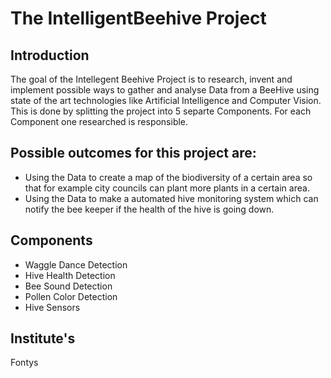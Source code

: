 # The IntelligentBeehive Project

## Introduction
The goal of the Intellegent Beehive Project is to research, invent and implement possible ways to gather and analyse Data from a BeeHive using state of the art technologies like Artificial Intelligence and Computer Vision. This is done by splitting the project into 5 separte Components. For each Component one researched is responsible.

## Possible outcomes for this project are:
* Using the Data to create a map of the biodiversity of a certain area so that for example city councils can plant more plants in a certain area. 
* Using the Data to make a automated hive monitoring system which can notify the bee keeper if the health of the hive is going down. 

## Components
* Waggle Dance Detection
* Hive Health Detection
* Bee Sound Detection
* Pollen Color Detection
* Hive Sensors

## Institute's
Fontys 
